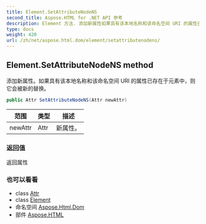 ```yaml
---
title: Element.SetAttributeNodeNS
second_title: Aspose.HTML for .NET API 参考
description: Element 方法. 添加新属性如果具有该本地名称和该命名空间 URI 的属性已存在于元素中则它会被新的替换
type: docs
weight: 420
url: /zh/net/aspose.html.dom/element/setattributenodens/
---
```

## Element.SetAttributeNodeNS method

添加新属性。如果具有该本地名称和该命名空间 URI 的属性已存在于元素中，则它会被新的替换。

```csharp
public Attr SetAttributeNodeNS(Attr newAttr)
```

| 范围 | 类型 | 描述 |
| --- | --- | --- |
| newAttr | Attr | 新属性。 |

### 返回值

返回属性

### 也可以看看

* class [Attr](../../attr/)
* class [Element](../)
* 命名空间 [Aspose.Html.Dom](../../element/)
* 部件 [Aspose.HTML](../../../)


